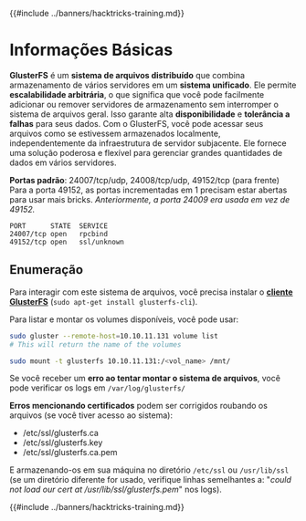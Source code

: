 {{#include ../banners/hacktricks-training.md}}

# Informações Básicas

**GlusterFS** é um **sistema de arquivos distribuído** que combina armazenamento de vários servidores em um **sistema unificado**. Ele permite **escalabilidade arbitrária**, o que significa que você pode facilmente adicionar ou remover servidores de armazenamento sem interromper o sistema de arquivos geral. Isso garante alta **disponibilidade** e **tolerância a falhas** para seus dados. Com o GlusterFS, você pode acessar seus arquivos como se estivessem armazenados localmente, independentemente da infraestrutura de servidor subjacente. Ele fornece uma solução poderosa e flexível para gerenciar grandes quantidades de dados em vários servidores.

**Portas padrão**: 24007/tcp/udp, 24008/tcp/udp, 49152/tcp (para frente)\
Para a porta 49152, as portas incrementadas em 1 precisam estar abertas para usar mais bricks. _Anteriormente, a porta 24009 era usada em vez de 49152._
```
PORT      STATE  SERVICE
24007/tcp open   rpcbind
49152/tcp open   ssl/unknown
```
## Enumeração

Para interagir com este sistema de arquivos, você precisa instalar o [**cliente GlusterFS**](https://download.gluster.org/pub/gluster/glusterfs/LATEST/) (`sudo apt-get install glusterfs-cli`).

Para listar e montar os volumes disponíveis, você pode usar:
```bash
sudo gluster --remote-host=10.10.11.131 volume list
# This will return the name of the volumes

sudo mount -t glusterfs 10.10.11.131:/<vol_name> /mnt/
```
Se você receber um **erro ao tentar montar o sistema de arquivos**, você pode verificar os logs em `/var/log/glusterfs/`

**Erros mencionando certificados** podem ser corrigidos roubando os arquivos (se você tiver acesso ao sistema):

- /etc/ssl/glusterfs.ca
- /etc/ssl/glusterfs.key
- /etc/ssl/glusterfs.ca.pem

E armazenando-os em sua máquina no diretório `/etc/ssl` ou `/usr/lib/ssl` (se um diretório diferente for usado, verifique linhas semelhantes a: "_could not load our cert at /usr/lib/ssl/glusterfs.pem_" nos logs).

{{#include ../banners/hacktricks-training.md}}

